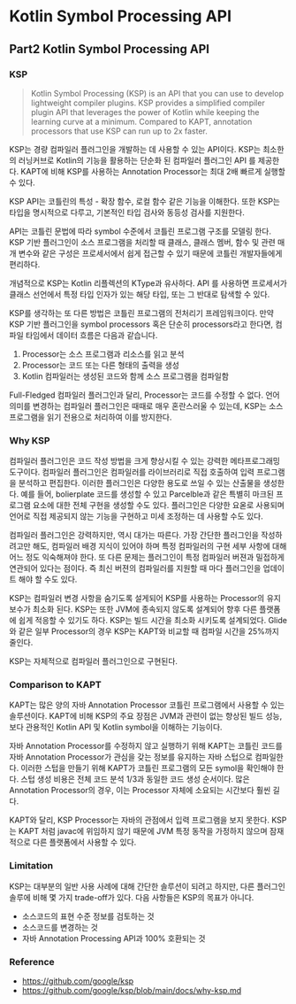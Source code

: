 # Kotlin Symbol Processing API 

## Part2 Kotlin Symbol Processing API

### KSP

> Kotlin Symbol Processing (KSP) is an API that you can use to develop lightweight compiler plugins. KSP provides a simplified compiler plugin API that leverages the power of Kotlin while keeping the learning curve at a minimum. Compared to KAPT, annotation processors that use KSP can run up to 2x faster.

KSP는 경량 컴파일러 플러그인을 개발하는 데 사용할 수 있는 API이다. KSP는 최소한의 러닝커브로 Kotlin의 기능을 활용하는 단순화 된 컴파일러 플러그인 API 를 제공한다. KAPT에 비해 KSP를 사용하는 Annotation Processor는 최대 2배 빠르게 실행할 수 있다.

KSP API는 코틀린의 특성 - 확장 함수, 로컬 함수 같은 기능을 이해한다. 또한 KSP는 타입을 명시적으로 다루고, 기본적인 타입 검사와 동등성 검사를 지원한다.

API는 코틀린 문법에 따라 symbol 수준에서 코틀린 프로그램 구조를 모델링 한다. KSP 기반 플러그인이 소스 프로그램을 처리할 때 클래스, 클래스 멤버, 함수 및 관련 매개 변수와 같은 구성은 프로세서에서 쉽게 접근할 수 있기 때문에 코틀린 개발자들에게 편리하다.

개념적으로 KSP는 Kotlin 리플렉션의 KType과 유사하다. API 를 사용하면 프로세서가 클래스 선언에서 특정 타입 인자가 있는 해당 타입, 또는 그 반대로 탐색할 수 있다.

KSP를 생각하는 또 다른 방법은 코틀린 프로그램의 전처리기 프레임워크이다. 만약 KSP 기반 플러그인을 symbol processors 혹은 단순히 processors라고 한다면, 컴파일 타임에서 데이터 흐름은 다음과 같습니다.

1. Processor는 소스 프로그램과 리소스를 읽고 분석
2. Processor는 코드 또는 다른 형태의 출력을 생성
3. Kotlin 컴파일러는 생성된 코드와 함께 소스 프로그램을 컴파일함  

Full-Fledged 컴파일러 플러그인과 달리, Processor는 코드를 수정할 수 없다. 언어 의미를 변경하는 컴파일러 플러그인은 때때로 매우 혼란스러울 수 있는데, KSP는 소스 프로그램을 읽기 전용으로 처리하여 이를 방지한다.

### Why KSP

컴파일러 플러그인은 코드 작성 방법을 크게 향상시킬 수 있는 강력한 메타프로그래밍 도구이다. 컴파일러 플러그인은 컴파일러를 라이브러리로 직접 호출하여 입력 프로그램을 분석하고 편집한다. 이러한 플러그인은 다양한 용도로 쓰일 수 있는 산출물을 생성한다. 예를 들어, bolierplate 코드를 생성할 수 있고 Parcelble과 같은 특별히 마크된 프로그램 요소에 대한 전체 구현을 생성할 수도 있다. 플러그인은 다양한 요옫로 사용되며 언어로 직접 제공되지 않는 기능을 구현하고 미세 조정하는 데 사용할 수도 있다. 

컴파일러 플러그인은 강력하지만, 역시 대가는 따른다. 가장 간단한 플러그인을 작성하려고만 해도, 컴파일러 배경 지식이 있어야 하며 특정 컴파일러의 구현 세부 사항에 대해 어느 정도 익숙해져야 한다. 또 다른 문제는 플러그인이 특정 컴파일러 버젼과 밀접하게 연관되어 있다는 점이다. 즉 최신 버젼의 컴파일러를 지원할 때 마다 플러그인을 업데이트 해야 할 수도 있다. 

KSP는 컴파일러 변경 사항을 숨기도록 설게되어 KSP를 사용하는 Processor의 유지 보수가 최소화 된다. KSP는 또한 JVM에 종속되지 않도록 설계되어 향후 다른 플랫폼에 쉽게 적응할 수 있기도 하다. KSP는 빌드 시간을 최소화 시키도록 설계되었다. Glide 와 같은 일부 Processor의 경우 KSP는 KAPT와 비교할 때 컴파일 시간을 25%까지 줄인다. 

KSP는 자체적으로 컴파일러 플러그인으로 구현된다. 

### Comparison to KAPT

KAPT는 많은 양의 자바 Annotation Processor 코틀린 프로그램에서 사용할 수 있는 솔루션이다. KAPT에 비해 KSP의 주요 장점은 JVM과 관련이 없는 향상된 빌드 성능, 보다 관용적인 Kotlin API 및 Kotlin symbol을 이해하는 기능이다. 

자바 Annotation Processor를 수정하지 않고 실행하기 위해 KAPT는 코틀린 코드를 자바 Annotation Processor가 관심을 갖는 정보를 유지하는 자바 스텁으로 컴파일한다. 이러한 스텁을 만들기 위해 KAPT가 코틀린 프로그램의 모든 symol을 확인해야 한다. 스텁 생성 비용은 전체 코드 분석 1/3과 동일한 코드 생성 순서이다. 많은 Annotation Processor의 경우, 이는 Processor 자체에 소요되는 시간보다 훨씬 길다. 

KAPT와 달리, KSP Processor는 자바의 관점에서 입력 프로그램을 보지 못한다. KSP는 KAPT 처럼 javac에 위임하지 않기 때문에 JVM 특정 동작을 가정하지 않으며 잠재적으로 다른 플랫폼에서 사용할 수 있다.

### Limitation

KSP는 대부분의 일반 사용 사례에 대해 간단한 솔루션이 되려고 하지만, 다른 플러그인 솔루에 비해 몇 가지 trade-off가 있다. 다음 사항들은 KSP의 목표가 아니다.

- 소스코드의 표현 수준 정보를 검토하는 것
- 소스코드를 변경하는 것
- 자바 Annotation Processing API과 100% 호환되는 것 

### Reference

- https://github.com/google/ksp
- https://github.com/google/ksp/blob/main/docs/why-ksp.md